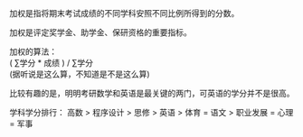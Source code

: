 加权是指将期末考试成绩的不同学科安照不同比例所得到的分数。

加权是评定奖学金、助学金、保研资格的重要指标。

加权的算法：   
( ∑学分 * 成绩 ) / ∑学分  
(据听说是这么算，不知道是不是这么算)  
  
比较有趣的是，明明考研数学和英语是最关键的两门，可英语的学分并不是很高。

学科学分排行： 
高数 > 程序设计 > 思修 > 英语 > 体育 = 语文 > 职业发展 = 心理 = 军事  


